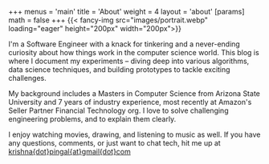 +++
menus = 'main'
title = 'About'
weight = 4
layout = 'about'
[params]
  math = false
+++
{{< fancy-img src="images/portrait.webp" loading="eager" height="200px" width="200px">}}

<!--more-->
I'm a Software Engineer with a knack for tinkering and a never-ending curiosity about how things work in the computer science world. This blog is where I document my experiments – diving deep into various algorithms, data science techniques, and building prototypes to tackle exciting challenges.

My background includes a Masters in Computer Science from Arizona State University and 7 years of industry experience, most recently at Amazon's Seller Partner Financial Technology org. I love to solve challenging engineering problems, and to explain them clearly.

I enjoy watching movies, drawing, and listening to music as well. If you have any questions, comments, or just want to chat tech, hit me up at [krishna{dot}pingal{at}gmail{dot}com](mailto:krishna.pingal@gmail.com)